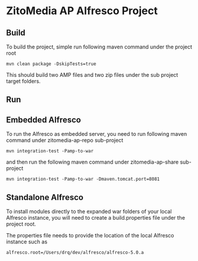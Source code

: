 ZitoMedia AP Alfresco Project
=====

## Build ##

To build the project, simple run following maven command under the project root

```
mvn clean package -DskipTests=true
```

This should build two AMP files and two zip files under the sub project target folders.

## Run ##

## Embedded Alfresco

To run the Alfresco as embedded server, you need to run following maven command under zitomedia-ap-repo sub-project
 
```
mvn integration-test -Pamp-to-war 
``` 

and then run the following maven command under zitomedia-ap-share sub-project

```
mvn integration-test -Pamp-to-war -Dmaven.tomcat.port=8081 
``` 

## Standalone Alfresco 

To install modules directly to the expanded war folders of your local Alfresco instance, 
you will need to create a build.properties file under the project root. 

The properties file needs to provide the location of the local Alfresco instance such as

```
alfresco.root=/Users/drq/dev/alfresco/alfresco-5.0.a
```